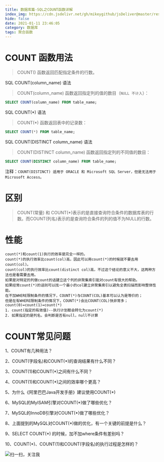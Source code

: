```yaml
---
title: 数据库篇-SQL之COUNT函数详解
index_img: https://cdn.jsdelivr.net/gh/mikeygithub/jsDeliver@master/resource/img/sql-count.png
hide: false
date: 2021-01-11 23:46:05
category: 数据库
tags: 聚合函数
---
```


# COUNT 函数用法

>COUNT() 函数返回匹配指定条件的行数。
<p class="note note-primary">
   SQL COUNT(column_name) 语法 
</p>


>COUNT(column_name) 函数返回指定列的值的数目（`NULL 不计入`）：

```sql
SELECT COUNT(column_name) FROM table_name;
```

<p class="note note-primary">
   SQL COUNT(*) 语法
</p>

>COUNT(*) 函数返回表中的记录数：

```sql
SELECT COUNT(*) FROM table_name;
```

<p class="note note-primary">
   SQL COUNT(DISTINCT column_name) 语法 
</p>

>COUNT(DISTINCT column_name) 函数返回指定列的不同值的数目：

```sql
SELECT COUNT(DISTINCT column_name) FROM table_name;
```

注释：`COUNT(DISTINCT) 适用于 ORACLE 和 Microsoft SQL Server，但是无法用于 Microsoft Access。`

# 区别

>COUNT(常量) 和 COUNT(\*)表示的是直接查询符合条件的数据库表的行数。而COUNT(列名)表示的是查询符合条件的列的值不为NULL的行数。

# 性能

```text
count(*)和count(1)执行的效率是完全一样的。
count(*)的执行效率比count(col)高，因此可以用count(*)的时候就不要去用count(col)。
count(col)的执行效率比count(distinct col)高，不过这个结论的意义不大，这两种方法也是看需要去用。
如果是对特定的列做count的话建立这个列的非聚集索引能对count有很大的帮助。
如果经常count(*)的话则可以找一个最小的col建立非聚集索引以避免全表扫描而影响整体性能。
在不加WHERE限制条件的情况下，COUNT(*)与COUNT(COL)基本可以认为是等价的；
但是在有WHERE限制条件的情况下，COUNT(*)会比COUNT(COL)快非常多；
count(0)=count(1)=count(*)
1. count(指定的有效值)--执行计划都会转化为count(*)
2. 如果指定的是列名，会判断是否有null，null不计算
```

# COUNT常见问题

1、COUNT有几种用法？

2、COUNT(字段名)和COUNT(*)的查询结果有什么不同？

3、COUNT(1)和COUNT(*)之间有什么不同？

4、COUNT(1)和COUNT(*)之间的效率哪个更高？

5、为什么《阿里巴巴Java开发手册》建议使用COUNT(*)

6、MySQL的MyISAM引擎对COUNT(*)做了哪些优化？

7、MySQL的InnoDB引擎对COUNT(*)做了哪些优化？

8、上面提到的MySQL对COUNT(*)做的优化，有一个关键的前提是什么？

9、SELECT COUNT(*) 的时候，加不加where条件有差别吗？

10、COUNT(*)、COUNT(1)和COUNT(字段名)的执行过程是怎样的？
<br/>


![扫一扫，关注我](https://cdn.jsdelivr.net/gh/mikeygithub/jsDeliver@master/resource/img/wechat.jpg)